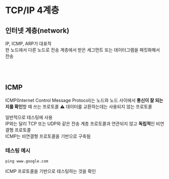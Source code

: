 # TCP/IP 4계층 

## 인터넷 계층(network)

IP, ICMP, ARP가 대표적  
한 노드에서 다른 노드로 전송 계층에서 받은 세그먼트 또는 데이터그램을 패킷화해서 전송  

<br><br>

## ICMP

ICMP(Internet Control Message Protocol)는 노드와 노드 사이에서 **통신이 잘 되는지를 확인**할 때 쓰는 프로토콜
⚠️ 데이터를 교환하는데는 사용되지 않는 프로토콜  


일반적으로 테스팅에 사용  
IP와는 달리 TCP 또는 UDP와 같은 전송 계층 프로토콜과 연관되지 않고 **독립적**인 비연결형 프로토콜  
ICMP는 비연결형 프로토콜을 기반으로 구축됨


### 테스팅 예시 

```
ping www.google.com
```

ICMP 프로토콜을 기반으로 테스팅하는 것을 확인

<br><br>
